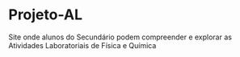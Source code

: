 # Projeto-AL
 Site onde alunos do Secundário podem compreender e explorar as Atividades Laboratoriais de Física e Química
